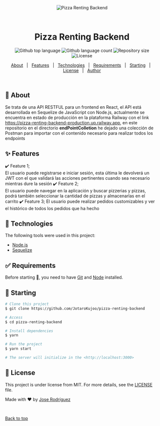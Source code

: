 <div align="center" id="top"> 
  <img src="./.github/app.gif" alt="Pizza Renting Backend" />

  &#xa0;

  <!-- <a href="https://pizzarentingbackend.netlify.app">Demo</a> -->
</div>

<h1 align="center">Pizza Renting Backend</h1>

<p align="center">
  <img alt="Github top language" src="https://img.shields.io/github/languages/top/JotaroKujoo/pizza-renting-backend?color=56BEB8">

  <img alt="Github language count" src="https://img.shields.io/github/languages/count/JotaroKujoo/pizza-renting-backend?color=56BEB8">

  <img alt="Repository size" src="https://img.shields.io/github/repo-size/JotaroKujoo/pizza-renting-backend?color=56BEB8">

  <img alt="License" src="https://img.shields.io/github/license/JotaroKujoo/pizza-renting-backend?color=56BEB8">

  <!-- <img alt="Github issues" src="https://img.shields.io/github/issues/JotaroKujoo/pizza-renting-backend?color=56BEB8" /> -->

  <!-- <img alt="Github forks" src="https://img.shields.io/github/forks/JotaroKujoo/pizza-renting-backend?color=56BEB8" /> -->

  <!-- <img alt="Github stars" src="https://img.shields.io/github/stars/JotaroKujoo/pizza-renting-backend?color=56BEB8" /> -->
</p>

<!-- Status -->

<!-- <h4 align="center"> 
	🚧  Pizza Renting Backend 🚀 Under construction...  🚧
</h4> 

<hr> -->

<p align="center">
  <a href="#dart-about">About</a> &#xa0; | &#xa0; 
  <a href="#sparkles-features">Features</a> &#xa0; | &#xa0;
  <a href="#rocket-technologies">Technologies</a> &#xa0; | &#xa0;
  <a href="#white_check_mark-requirements">Requirements</a> &#xa0; | &#xa0;
  <a href="#checkered_flag-starting">Starting</a> &#xa0; | &#xa0;
  <a href="#memo-license">License</a> &#xa0; | &#xa0;
  <a href="https://github.com/JotaroKujoo" target="_blank">Author</a>
</p>

<br>

## :dart: About ##

Se trata de una API RESTFUL para un frontend en React, el API está desarrollada en Sequelize de JavaScript con Node.js,
actualmente se encuentra en estado de producción en la plataforma Railway con el link  https://pizza-renting-backend-production.up.railway.app,
en este repositorio en el directorio **endPointColletion** he dejado una colección de Postman para importar con el contenido necesario para realizar todos los endpoints

## :sparkles: Features ##

:heavy_check_mark: Feature 1;\
El usuario puede registrarse e iniciar sesión, esta última le devolverá un JWT con el que validará las acciones pertinentes cuando sea necesario mientras dure la sesión 
:heavy_check_mark: Feature 2;\
El usuario puede navegar en la aplicación y buscar pizzerias y pizzas, podrá también seleccionar la cantidad de pizzas y almacenarlas en el carrito
:heavy_check_mark: Feature 3;
El usuario puede realizar pedidos customizables y ver el histórico de todos los pedidos que ha hecho

## :rocket: Technologies ##

The following tools were used in this project:

- [Node.js](https://nodejs.org/en/)
- [Sequelize](https://sequelize.org/)


## :white_check_mark: Requirements ##

Before starting :checkered_flag:, you need to have [Git](https://git-scm.com) and [Node](https://nodejs.org/en/) installed.

## :checkered_flag: Starting ##

```bash
# Clone this project
$ git clone https://github.com/JotaroKujoo/pizza-renting-backend

# Access
$ cd pizza-renting-backend

# Install dependencies
$ yarn

# Run the project
$ yarn start

# The server will initialize in the <http://localhost:3000>
```

## :memo: License ##

This project is under license from MIT. For more details, see the [LICENSE](LICENSE.md) file.


Made with :heart: by <a href="https://github.com/JotaroKujoo" target="_blank">Jose Rodríguez</a>

&#xa0;

<a href="#top">Back to top</a>

